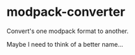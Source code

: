 # modpack-converter
Convert's one modpack format to another.

Maybe I need to think of a better name...
